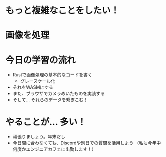 # もっと複雑なことをしたい！

# 画像を処理


# 今日の学習の流れ

- Rustで画像処理の基本的なコードを書く
  - グレースケール化
- それをWASMにする
- また、ブラウザでカメラめいたものを実装する
- そして... それらのデータを繋ぎこむ！

# やることが... 多い！

- 頑張りましょう。年末だし
- 今日間に合わなくても、Discordや別日での質問を活用しよう
（私も今年中何度かエンジニアカフェに出勤します！）